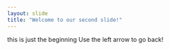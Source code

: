 ```yaml
---
layout: slide
title: "Welcome to our second slide!"
---
```

this is just the beginning
Use the left arrow to go back!
